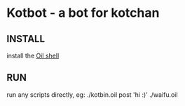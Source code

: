 # Kotbot - a bot for kotchan

## INSTALL
install the [Oil shell](https://www.oilshell.org/)

## RUN
run any scripts directly, eg:
./kotbin.oil post 'hi :)'
./waifu.oil

